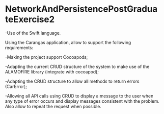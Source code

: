 # NetworkAndPersistencePostGraduateExercise2

-Use of the Swift language.

Using the Carangas application, allow to support the following requirements:

-Making the project support Cocoapods;

-Adapting the current CRUD structure of the system to make use of the ALAMOFIRE library (integrate with cocoapod);

-Adapting the CRUD structure to allow all methods to return errors (CarError);

-Allowing all API calls using CRUD to display a message to the user when any type of error occurs and display messages consistent with the problem. Also allow to repeat the request when possible.
